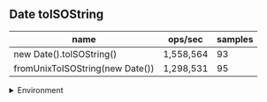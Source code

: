 ## Date toISOString

|name|ops/sec|samples|
|-|-|-|
|new Date().toISOString()|1,558,564|93|
|fromUnixToISOString(new Date())|1,298,531|95|


<details>
<summary>Environment</summary>

* __Machine:__ linux x64 | 2 vCPUs | 6.8GB Mem
* __Run:__ Thu Sep 21 2023 22:10:25 GMT+0000 (Coordinated Universal Time)
</details>

